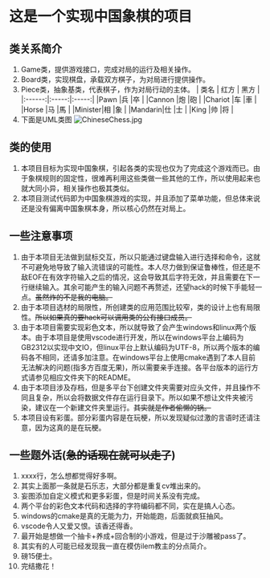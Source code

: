 # 这是一个实现中国象棋的项目
## 类关系简介
1. Game类，提供游戏接口，完成对局的运行及相关操作。
2. Board类，实现棋盘，承载双方棋子，为对局进行提供操作。
3. Piece类，抽象基类，代表棋子，作为对局行动的主体。
    | 类名   | 红方   | 黑方  |
    |:------:|:-----:|:-----:|
    |Pawn    |兵     |卒     |
    |Cannon  |炮     |砲     |
    |Chariot |车     |車     |
    |Horse   |马     |馬     |
    |Minister|相     |象     |
    |Mandarin|仕     |士     |
    |King    |帅     |将     |
4. 下面是UML类图
    ![ChineseChess.jpg](https://i.loli.net/2020/03/14/WyruEUsRtHK8An4.png)
## 类的使用
1. 本项目目标为实现中国象棋，引起各类的实现也仅为了完成这个游戏而已。由于象棋规则的固定性，很难再利用这些类做一些其他的工作，所以使用起来也就大同小异，相关操作也极其类似。
2. 本项目测试代码即为中国象棋游戏的实现，并且添加了菜单功能，但总体来说还是没有偏离中国象棋本身，所以核心仍然在对局上。
## 一些注意事项
1. 由于本项目无法做到鼠标交互，所以只能通过键盘输入进行选择和命令，这就不可避免地导致了输入流错误的可能性。本人尽力做到保证鲁棒性，但还是不敌EOF在有效字符输入之后的情况，这会导致其后字符无效，并且需要在下一行继续输入。其余可能产生的输入问题不再赘述，还望hack的时候下手能轻一点。~~虽然炸的不是我的电脑。~~
2. 由于本项目选材的局限性，所创建类的应用范围比较窄，类的设计上也有局限性。~~所以如果真的要hack可以调用类的公有接口成员。~~
3. 由于本项目需要实现彩色文本，所以就导致了会产生windows和linux两个版本。由于本项目是使用vscode进行开发，所以在windows平台上编码为GB2312以实现中文IO，但linux平台上默认编码为UTF-8，所以两个版本的编码各不相同，还请多加注意。在windows平台上使用cmake遇到了本人目前无法解决的问题(指多方百度无果)，所以需要亲手连接。各平台版本的运行方式请参见相应文件夹下的README。
4. 由于本项目涉及存档，但是多平台下创建文件夹需要对应头文件，并且操作不同且复杂，所以会将数据文件存在运行目录下。所以如果不想让文件夹被污染，建议在一个新建文件夹里运行。~~其实就是作者偷懒的锅。~~
5. 本项目设有彩蛋。部分彩蛋内容是在玩梗，所以发现疑似过激的言语时还请注意，因为这真的是在玩梗。
## 一些题外话(~~急的话现在就可以走了~~)
1. xxxx行，怎么想都觉得好多啊。
2. 其实上面那一条就是石乐志，大部分都是重复cv堆出来的。
3. 妄图添加自定义模式和更多彩蛋，但是时间关系没有完成。
4. 两个平台的彩色文本代码和选择的字符编码都不同，实在是搞人心态。
5. windows的cmake是真的无能为力，开始能跑，后面就疯狂抽风。
6. vscode令人又爱又恨。该香还得香。
7. 最开始是想做一个抽卡+养成+回合制的小游戏，但是过于沙雕被pass了。
8. 其实有的人可能已经发现我一直在模仿ilem教主的分点简介。
9. 磅15便士。
10. 完结撒花！
